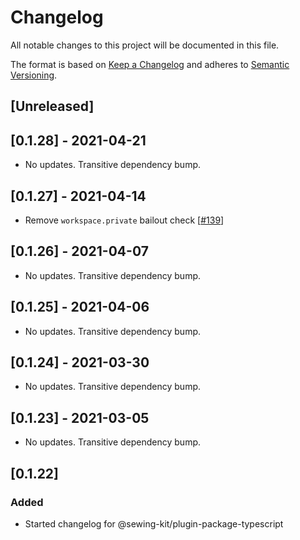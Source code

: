 # Changelog

All notable changes to this project will be documented in this file.

The format is based on [Keep a Changelog](http://keepachangelog.com/en/1.0.0/)
and adheres to [Semantic Versioning](http://semver.org/spec/v2.0.0.html).

## [Unreleased]

## [0.1.28] - 2021-04-21

- No updates. Transitive dependency bump.

## [0.1.27] - 2021-04-14

- Remove `workspace.private` bailout check [[#139](https://github.com/Shopify/sewing-kit-next/pull/139)]

## [0.1.26] - 2021-04-07

- No updates. Transitive dependency bump.

## [0.1.25] - 2021-04-06

- No updates. Transitive dependency bump.

## [0.1.24] - 2021-03-30

- No updates. Transitive dependency bump.

## [0.1.23] - 2021-03-05

- No updates. Transitive dependency bump.

## [0.1.22]

### Added

- Started changelog for @sewing-kit/plugin-package-typescript
